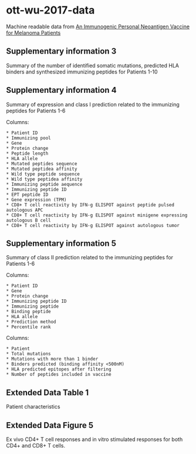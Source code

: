 # ott-wu-2017-data
Machine readable data from [An Immunogenic Personal Neoantigen Vaccine for Melanoma Patients](https://www.ncbi.nlm.nih.gov/pmc/articles/PMC5577644/)

## Supplementary information 3

Summary of the number of identified somatic mutations, predicted HLA binders and synthesized immunizing peptides for Patients 1-10

## Supplementary information 4

Summary of expression and class I prediction related to the immunizing peptides for Patients 1-6

Columns:

    * Patient ID
    * Immunizing pool
    * Gene
    * Protein change
    * Peptide length
    * HLA allele
    * Mutated peptides sequence
    * Mutated peptidea affinity
    * Wild type peptide sequence
    * Wild type peptidea affinity
    * Immunizing peptide aequence
    * Immunizing peptide ID
    * EPT peptide ID
    * Gene expression (TPM)
    * CD8+ T cell reactivity by IFN-g ELISPOT against peptide pulsed autologous APC
    * CD8+ T cell reactivity by IFN-g ELISPOT against minigene expressing autologous B cell
    * CD8+ T cell reactivity by IFN-g ELISPOT against autologous tumor

## Supplementary information 5

Summary of class II prediction related to the immunizing peptides for Patients 1-6

Columns:

    * Patient ID
    * Gene
    * Protein change
    * Immunizing peptide ID
    * Immunizing peptide
    * Binding peptide
    * HLA allele
    * Prediction method
    * Percentile rank


Columns:

    * Patient
    * Total mutations
    * Mutations with more than 1 binder
    * Binders predicted (binding affinity <500nM)
    * HLA predicted epitopes after filtering
    * Number of peptides included in vaccine

## Extended Data Table 1

Patient characteristics

## Extended Data Figure 5

Ex vivo CD4+ T cell responses and in vitro stimulated responses for both CD4+ and CD8+ T cells.


